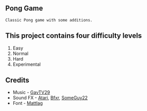 ## Pong Game
	Classic Pong game with some additions.

## This project contains four difficulty levels
1. Easy
2. Normal
3. Hard
4. Experimental


## Credits

* Music - [GavTV29](https://freesound.org/people/GavTV29/sounds/578472/)
* Sound FX - [Atari](https://atari.com), 
[Bfxr](https://www.bfxr.net), 
[SomeGuy22](https://freesound.org/people/SomeGuy22/sounds/431329/)
* Font - [Mattlag](https://www.mattlag.com/bitfonts/)